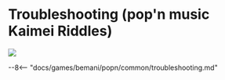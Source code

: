 # Troubleshooting (pop'n music Kaimei Riddles)
<img class="header-logo" src="/img/bemani/popn/kaimei_riddles/logo.png">

--8<-- "docs/games/bemani/popn/common/troubleshooting.md"